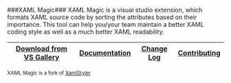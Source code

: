 ###XAML Magic###
XAML Magic is a visual studio extension, which formats XAML source code by sorting the attributes based on their importance. This tool can help you/your team maintain a better XAML coding style as well as a much better XAML readability.

|[Download from VS Gallery](https://visualstudiogallery.msdn.microsoft.com/0d682c2e-3c5e-4f0e-8b54-d37ecb25eb7e)|[Documentation](https://github.com/grochocki/XamlMagic/wiki)|[Change Log](https://github.com/grochocki/XamlMagic/wiki/Change-Log)|[Contributing](https://github.com/grochocki/XamlMagic/blob/master/CONTRIBUTING.md)|
|---|---|---|---|

<sub>XAML Magic is a fork of [XamlStyler](https://github.com/NicoVermeir/XamlStyler)<sub>
